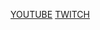 [YOUTUBE](https://www.youtube.com/channel/UCo3inyw0ImJIrdZSafN3sEg)
[TWITCH](https://www.youtube.com/channel/UCo3inyw0ImJIrdZSafN3sEg](https://www.twitch.tv/jackgoldwind))
